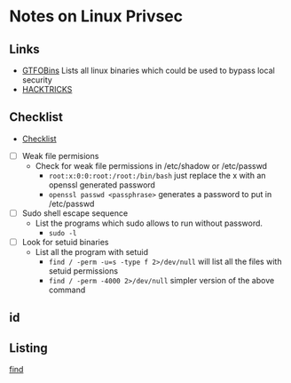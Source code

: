 # Notes on Linux Privsec

## Links

- [GTFOBins](https://gtfobins.github.io/) Lists all linux binaries which could be used to bypass local security
- [HACKTRICKS](https://book.hacktricks.xyz/linux-unix/privilege-escalation)

## Checklist

- [Checklist](https://book.hacktricks.xyz/linux-unix/linux-privilege-escalation-checklist)
- [ ] Weak file permisions
  - Check for weak file permissions in /etc/shadow or /etc/passwd
    - `root:x:0:0:root:/root:/bin/bash` just replace the x with an openssl generated password
    - `openssl passwd <passphrase>` generates a password to put in /etc/passwd
- [ ] Sudo shell escape sequence
  - List the programs which sudo allows to run without password.
    - `sudo -l`
- [ ] Look for setuid binaries
  - List all the program with setuid
    - `find / -perm -u=s -type f 2>/dev/null` will list all the files with setuid permissions
    - `find / -perm -4000 2>/dev/null` simpler version of the above command

## id

## Listing

[find](../../tools/Find/README.md)
